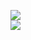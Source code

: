 [![](https://img.shields.io/badge/Made%20With-Github%20Spray-lightgrey.svg?style=for-the-badge&logo=github)](https://github.com/Annihil/github-spray#27476)  
[![](https://i.imgur.com/2DrTn0Z.gif)](https://github.com/Annihil/github-spray)